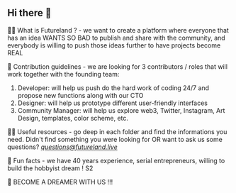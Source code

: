 ## Hi there 👋

🙋‍♀️ What is Futureland ? - we want to create a platform where everyone that has an idea WANTS SO BAD to publish and share with the community, and everybody is willing to push those ideas further to have projects become REAL

🌈 Contribution guidelines - we are looking for 3 contributors / roles that will work together with the founding team:

1. Developer: will help us push do the hard work of coding 24/7 and propose new functions along with our CTO
2. Designer: will help us prototype different user-friendly interfaces
3. Community Manager: will help us explore web3, Twitter, Instagram, Art Design, templates, color scheme, etc.

👩‍💻 Useful resources - go deep in each folder and find the informations you need. Didn't find something you were looking for OR want to ask us some questions? *questions@futureland.live*

🍿 Fun facts - we have 40 years experience, serial entrepreneurs, willing to build the hobbyist dream ! S2

🧙 BECOME A DREAMER WITH US !!!
